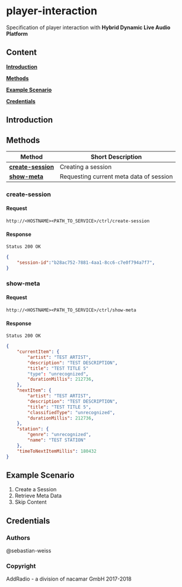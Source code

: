 # player-interaction
Specification of player interaction with **Hybrid Dynamic Live Audio Platform**

## Content
[**Introduction**](#introduction)

[**Methods**](#methods)

[**Example Scenario**](#example-scenario)

[**Credentials**](#credentials)

## Introduction

## Methods
Method  | Short Description
------------- | -------------
[**create-session**](#create-session)  | Creating a session
[**show-meta**](#show-meta)  | Requesting current meta data of session

### create-session
#### Request
```http
http://<HOSTNAME><PATH_TO_SERVICE>/ctrl/create-session
```

#### Response
```http
Status 200 OK
```
```json
{
    "session-id":"b28ac752-7881-4aa1-8cc6-c7e0f794a7f7",
}
```
### show-meta
#### Request
```http
http://<HOSTNAME><PATH_TO_SERVICE>/ctrl/show-meta
```

#### Response
```http
Status 200 OK
```
```json
{
    "currentItem": {
        "artist": "TEST ARTIST",
        "description": "TEST DESCRIPTION",
        "title": "TEST TITLE 5"
        "type": "unrecognized",
        "durationMillis": 212736,
    },
    "nextItem": {
        "artist": "TEST ARTIST",
        "description": "TEST DESCRIPTION",
        "title": "TEST TITLE 5",
        "classifiedType": "unrecognized",
        "durationMillis": 212736,
    },
    "station": {
        "genre": "unrecognized",
        "name": "TEST STATION"
    },
    "timeToNextItemMillis": 180432
}
```
## Example Scenario

1. Create a Session
2. Retrieve Meta Data
3. Skip Content

## Credentials
### Authors
@sebastian-weiss

### Copyright
AddRadio - a division of nacamar GmbH 2017-2018
